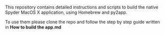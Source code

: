 This repository contains detailed instructions and scripts to build
the native Spyder MacOS X application, using Homebrew and py2app.

To use them please clone the repo and follow the step by step guide
written in **How to build the app.md**
